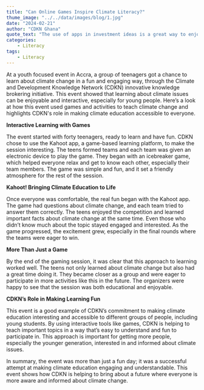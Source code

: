 ```yaml
---
title: "Can Online Games Inspire Climate Literacy?"
thume_image: "../../data/images/blog/1.jpg"
date: "2024-02-21"
author: "CDKN Ghana"
quote_text: "The use of apps in investment ideas is a great way to enjoy the convenience."
categories:
    - Literacy
tags:
    - Literacy
---
```


At a youth focused event in Accra, a group of teenagers got a chance to learn about climate change in a fun and engaging way, through the Climate and Development Knowledge Network (CDKN) innovative knowledge brokering initiative. This event showed that learning about climate issues can be enjoyable and interactive, especially for young people. Here’s a look at how this event used games and activities to teach climate change and highlights CDKN's role in making climate education accessible to everyone.

**Interactive Learning with Games**

The event started with forty teenagers, ready to learn and have fun. CDKN chose to use the Kahoot app, a game-based learning platform, to make the session interesting. The teens formed teams and each team was given an electronic device to play the game. They began with an icebreaker game, which helped everyone relax and get to know each other, especially their team members. The game was simple and fun, and it set a friendly atmosphere for the rest of the session.

**Kahoot! Bringing Climate Education to Life**

Once everyone was comfortable, the real fun began with the Kahoot app. The game had questions about climate change, and each team tried to answer them correctly. The teens enjoyed the competition and learned important facts about climate change at the same time. Even those who didn’t know much about the topic stayed engaged and interested. As the game progressed, the excitement grew, especially in the final rounds where the teams were eager to win.

**More Than Just a Game**

By the end of the gaming session, it was clear that this approach to learning worked well. The teens not only learned about climate change but also had a great time doing it. They became closer as a group and were eager to participate in more activities like this in the future. The organizers were happy to see that the session was both educational and enjoyable.

**CDKN’s Role in Making Learning Fun**

This event is a good example of CDKN’s commitment to making climate education interesting and accessible to different groups of people, including young students. By using interactive tools like games, CDKN is helping to teach important topics in a way that’s easy to understand and fun to participate in. This approach is important for getting more people, especially the younger generation, interested in and informed about climate issues.

In summary, the event was more than just a fun day; it was a successful attempt at making climate education engaging and understandable. This event shows how CDKN is helping to bring about a future where everyone is more aware and informed about climate change.
